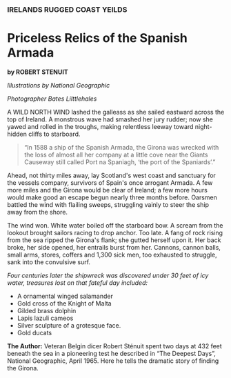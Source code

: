 <h3>IRELANDS RUGGED COAST YEILDS</h3>

<h1>Priceless Relics of the Spanish Armada</h1>

<p><strong>by ROBERT STENUIT</strong></p>

<p><em>Illustrations by National Geographic</em></p>

<p><em>Photographer Bates Lilttlehales</em></p>

<p>A WILD NORTH WIND lashed the galleass as she sailed eastward across the top of Ireland. A monstrous wave had smashed her jury rudder; now she yawed and rolled in the troughs, making relentless leeway toward night-hidden cliffs to starboard.</p>

<blockquote><p>“In 1588 a ship of the Spanish Armada, the Girona was wrecked with the loss of almost all her company at a little cove near the Giants Causeway still called Port na Spaniagh, ‘the port of the Spaniards’.”</p></blockquote>

<p>Ahead, not thirty miles away, lay Scotland's west coast and sanctuary for the vessels company, survivors of Spain's once arrogant Armada. A few more miles and the Girona would be clear of Ireland; a few more hours would make good an escape begun nearly three months before. Oarsmen battled the wind with flailing sweeps, struggling vainly to steer the ship away from the shore.</p>

<p>The wind won. White water boiled off the starboard bow. A scream from the lookout brought sailors racing to drop anchor. Too late. A fang of rock rising from the sea ripped the Girona's flank; she gutted herself upon it. Her back broke, her side opened, her entrails burst from her. Cannons, cannon balls, small arms, stores, coffers and 1,300 sick men, too exhausted to struggle, sank into the convulsive surf.</p>

<p><em>Four centuries later the shipwreck was discovered under 30 feet of icy water, treasures lost on that fateful day included:</em></p>

<ul>
<li>A ornamental winged salamander</li>
<li>Gold cross of the Knight of Malta</li>
<li>Gilded brass dolphin</li>
<li>Lapis lazuli cameos</li>
<li>Silver sculpture of a grotesque face.</li>
<li>Gold ducats</li>
</ul>

<p><strong>The Author:</strong> Veteran Belgin dicer Robert Sténuit spent two days at 432 feet beneath the sea in a pioneering test he described in “The Deepest Days”, National Geographic, April 1965. Here he tells the dramatic story of finding the Girona.</p>
